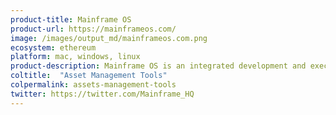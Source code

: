 ```yaml
---
product-title: Mainframe OS
product-url: https://mainframeos.com/
image: /images/output_md/mainframeos.com.png
ecosystem: ethereum
platform: mac, windows, linux
product-description: Mainframe OS is an integrated development and execution platform that simplifies the creation and use of dApps.
coltitle:  "Asset Management Tools"
colpermalink: assets-management-tools
twitter: https://twitter.com/Mainframe_HQ
---
```

